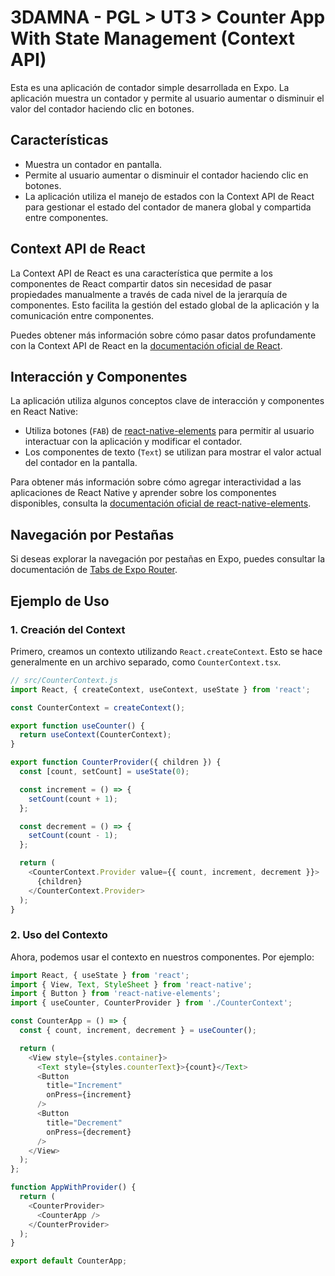 # 3DAMNA - PGL > UT3 > Counter App With State Management (Context API)

Esta es una aplicación de contador simple desarrollada en Expo. La aplicación muestra un contador y permite al usuario aumentar o disminuir el valor del contador haciendo clic en botones.

## Características

- Muestra un contador en pantalla.
- Permite al usuario aumentar o disminuir el contador haciendo clic en botones.
- La aplicación utiliza el manejo de estados con la Context API de React para gestionar el estado del contador de manera global y compartida entre componentes.

## Context API de React

La Context API de React es una característica que permite a los componentes de React compartir datos sin necesidad de pasar propiedades manualmente a través de cada nivel de la jerarquía de componentes. Esto facilita la gestión del estado global de la aplicación y la comunicación entre componentes.

Puedes obtener más información sobre cómo pasar datos profundamente con la Context API de React en la [documentación oficial de React](https://react.dev/learn/passing-data-deeply-with-context).

## Interacción y Componentes

La aplicación utiliza algunos conceptos clave de interacción y componentes en React Native:

- Utiliza botones (`FAB`) de [react-native-elements](https://reactnativeelements.com/) para permitir al usuario interactuar con la aplicación y modificar el contador.
- Los componentes de texto (`Text`) se utilizan para mostrar el valor actual del contador en la pantalla.

Para obtener más información sobre cómo agregar interactividad a las aplicaciones de React Native y aprender sobre los componentes disponibles, consulta la [documentación oficial de react-native-elements](https://reactnativeelements.com/docs/3.4.2/fab).

## Navegación por Pestañas

Si deseas explorar la navegación por pestañas en Expo, puedes consultar la documentación de [Tabs de Expo Router](https://docs.expo.dev/router/advanced/tabs/).

## Ejemplo de Uso

### 1. Creación del Context

Primero, creamos un contexto utilizando `React.createContext`. Esto se hace generalmente en un archivo separado, como `CounterContext.tsx`.

```javascript
// src/CounterContext.js
import React, { createContext, useContext, useState } from 'react';

const CounterContext = createContext();

export function useCounter() {
  return useContext(CounterContext);
}

export function CounterProvider({ children }) {
  const [count, setCount] = useState(0);

  const increment = () => {
    setCount(count + 1);
  };

  const decrement = () => {
    setCount(count - 1);
  };

  return (
    <CounterContext.Provider value={{ count, increment, decrement }}>
      {children}
    </CounterContext.Provider>
  );
}
```

### 2. Uso del Contexto

Ahora, podemos usar el contexto en nuestros componentes. Por ejemplo:

```javascript
import React, { useState } from 'react';
import { View, Text, StyleSheet } from 'react-native';
import { Button } from 'react-native-elements';
import { useCounter, CounterProvider } from './CounterContext';

const CounterApp = () => {
  const { count, increment, decrement } = useCounter();

  return (
    <View style={styles.container}>
      <Text style={styles.counterText}>{count}</Text>
      <Button
        title="Increment"
        onPress={increment}
      />
      <Button
        title="Decrement"
        onPress={decrement}
      />
    </View>
  );
};

function AppWithProvider() {
  return (
    <CounterProvider>
      <CounterApp />
    </CounterProvider>
  );
}

export default CounterApp;
